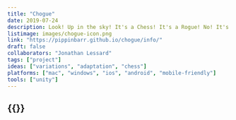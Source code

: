 ```yaml
---
title: "Chogue"
date: 2019-07-24
description: Look! Up in the sky! It's a Chess! It's a Rogue! No! It's Chogue! Faster than a Blitz Chess player who just drank a Potion of Haste! More powerful than a Sicilian Dragon! Able to leap tall buildings in a single bound! It's the Chogue that refreshes!
listimage: images/chogue-icon.png
link: "https://pippinbarr.github.io/chogue/info/"
draft: false
collaborators: "Jonathan Lessard"
tags: ["project"]
ideas: ["variations", "adaptation", "chess"]
platforms: ["mac", "windows", "ios", "android", "mobile-friendly"]
tools: ["unity"]
---
```


## {{<param title >}}
